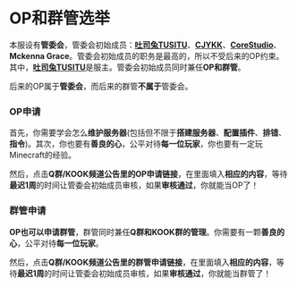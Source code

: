 # OP和群管选举  

本服设有**管委会**，管委会初始成员：[**吐司兔TUSITU**](https://www.tusitu123.top)、[**CJYKK**](https://blog.kangkang888.com)、[**CoreStudio**](https://lengshanyun.top/)、**Mckenna Grace**。管委会初始成员的职务是最高的，所以不受后来的OP约束。其中，[**吐司兔TUSITU**](https://www.tusitu123.top)是服主。管委会初始成员同时兼任**OP和群管**。  

后来的OP属于**管委会**，而后来的群管**不属于**管委会。  

### OP申请  

首先，你需要学会怎么**维护服务器**(包括但不限于**搭建服务器**、**配置插件**、**排错**、**指令**)。其次，你也要有**善良的心**，公平对待**每一位玩家**，你也要有一定玩Minecraft的经验。  

然后，点击**Q群/KOOK频道公告里的OP申请链接**，在里面填入**相应的内容**，等待**最迟1周**的时间让管委会初始成员审核，如果**审核通过**，你就能当OP了！  

### 群管申请

**OP也可以申请群管**，群管同时兼任**Q群和KOOK群的管理**。你需要有一颗**善良的心**，公平对待**每一位玩家**。  

然后，点击**Q群/KOOK频道公告里的群管申请链接**，在里面填入**相应的内容**，等待**最迟1周**的时间让管委会初始成员审核，如果**审核通过**，你就能当群管了！
